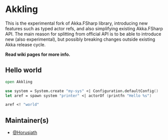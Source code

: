 # Akkling

This is the experimental fork of Akka.FSharp library, introducing new features such as typed actor refs, and also simplifying existing Akka.FSharp API. The main reason for splitting from official API is to be able to introduce new (also experimental), but possibly breaking changes outside existing Akka release cycle.

**Read wiki pages for more info.**

## Hello world

```fsharp
open Akkling

use system = System.create "my-sys" <| Configuration.defaultConfig()
let aref = spawn system "printer" <| actorOf (printfn "Hello %s")

aref <! "world"
```

## Maintainer(s)

- [@Horusiath](https://github.com/Horusiath)